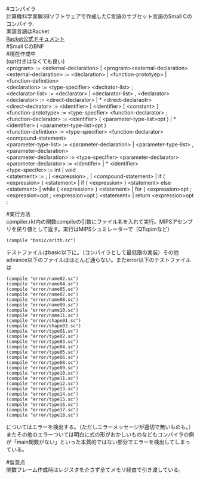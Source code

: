 #コンパイラ  
計算機科学実験3Bソフトウェアで作成したC言語のサブセット言語のSmall Cのコンパイラ.  
実装言語はRacket  
[Racket公式ドキュメント](http://docs.racket-lang.org/)  
#Small CのBNF  
#現在作成中  
(opt付きはなくても良い)  
\<program> := \<external-declaration> | \<program>\<external-declaration>  
\<external-declaration> := \<declaration> | \<function-prototyep> | \<function-definition>  
\<declaration> := \<type-specifier> \<declrator-list> ;  
\<declarator-list> := \<declarator> | \<declarator-list> , \<declarator>  
\<declarator> := \<direct-declarator>  | * \<direct-declaraotr>  
\<direct-declrator> := \<identifier>  | \<identifier> [ \<constant> ]  
\<function-prototype> := \<type-specfier> \<function-declarator> ;  
\<function-declarator> := \<identifier> ( \<parameter-type-list>opt ) | * \<identifier> ( \<parameter-type-list>opt )  
\<function-defintion> := \<type-specifier> \<function-declarator> \<compound-statement>  
\<parameter-type-list> := \<parameter-declaration> | \<parameter-type-list> , \<parameter-declaration>  
\<parameter-declaration> := \<type-specifier> \<parameter-declarator>  
\<parameter-declarator> := \<identifer> | * \<identifier>  
\<type-specifer> := int | void  
\<statement> := ; | \<expression> ; | \<compound-statement> | if ( \<expression> ) \<statement> | if ( \<expression> ) \<statement> else \<statement> | while ( \<expression> ) \<statement> | for ( \<expression>opt ; \<expression>opt ; \<expression>opt ) \<statement> | return \<expression>opt ;  




#実行方法  
compiler.rkt内の関数compileの引数にファイル名を入れて実行。MIPSアセンブリを戻り値として返す。実行はMIPSシュミレーターで（QTspimなど）  

```lisp:compiler.rkt<!--Racket言語が対応していないので臨時でlispで-->
(compile "basic/arith.sc")
```

テストファイルはbasic以下に。（コンパイラとして最低限の実装）その他advance以下のファイルはほとんど通らない。またerror以下のテストファイルは

```lisp:compiler.rkt<!--Racket言語が対応していないので臨時でlispで-->
(compile "error/name02.sc")
(compile "error/name04.sc")
(compile "error/name05.sc")
(compile "error/name07.sc")
(compile "error/name08.sc")
(compile "error/name09.sc")
(compile "error/name10.sc")
(compile "error/name11.sc")
(compile "error/shape01.sc")
(compile "error/shape03.sc")
(compile "error/type01.sc")
(compile "error/type02.sc")
(compile "error/type03.sc")
(compile "error/type04.sc")
(compile "error/type05.sc")
(compile "error/type06.sc")
(compile "error/type08.sc")
(compile "error/type09.sc")
(compile "error/type10.sc")
(compile "error/type11.sc")
(compile "error/type12.sc")
(compile "error/type13.sc")
(compile "error/type14.sc")
(compile "error/type15.sc")
(compile "error/type16.sc")
(compile "error/type17.sc")
(compile "error/type18.sc")
```

についてはエラーを検出する。（ただしエラーメッセージが適切で無いものも。）またその他のエラーついては明白に式の形がおかしいものなどもコンパイラの側が「main関数がない」といった本質的ではない部分でエラーを検出してしまっている。  

#留意点  
関数フレーム作成時はレジスタを介さず全てメモリ経由で引き渡している。  









